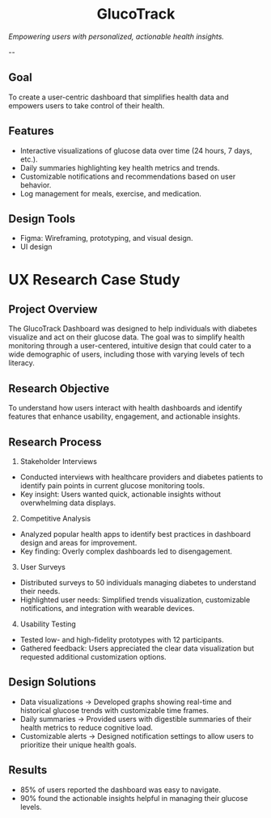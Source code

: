 <h1 align="center">GlucoTrack</h1>

*Empowering users with personalized, actionable health insights.*

--

## Goal 
To create a user-centric dashboard that simplifies health data and empowers users to take control of their health.

## Features
- Interactive visualizations of glucose data over time (24 hours, 7 days, etc.).
- Daily summaries highlighting key health metrics and trends.
- Customizable notifications and recommendations based on user behavior.
- Log management for meals, exercise, and medication.

## Design Tools
- Figma: Wireframing, prototyping, and visual design.
- UI design

# UX Research Case Study

## Project Overview
The GlucoTrack Dashboard was designed to help individuals with diabetes visualize and act on their glucose data. The goal was to simplify health monitoring through a user-centered, intuitive design that could cater to a wide demographic of users, including those with varying levels of tech literacy.

## Research Objective
To understand how users interact with health dashboards and identify features that enhance usability, engagement, and actionable insights.

## Research Process
1. Stakeholder Interviews
- Conducted interviews with healthcare providers and diabetes patients to identify pain points in current glucose monitoring tools.
- Key insight: Users wanted quick, actionable insights without overwhelming data displays.
2. Competitive Analysis
- Analyzed popular health apps to identify best practices in dashboard design and areas for improvement.
- Key finding: Overly complex dashboards led to disengagement.
3. User Surveys
- Distributed surveys to 50 individuals managing diabetes to understand their needs.
- Highlighted user needs: Simplified trends visualization, customizable notifications, and integration with wearable devices.
4. Usability Testing
- Tested low- and high-fidelity prototypes with 12 participants.
- Gathered feedback: Users appreciated the clear data visualization but requested additional customization options.

## Design Solutions
- Data visualizations -> Developed graphs showing real-time and historical glucose trends with customizable time frames.
- Daily summaries -> Provided users with digestible summaries of their health metrics to reduce cognitive load.
- Customizable alerts -> Designed notification settings to allow users to prioritize their unique health goals.

## Results
- 85% of users reported the dashboard was easy to navigate.
- 90% found the actionable insights helpful in managing their glucose levels. 






























